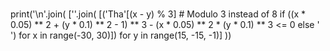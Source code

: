 # 
print('\n'.join(
    [''.join(
        [('Tha'[(x - y) % 3]  # Modulo 3 instead of 8
          if ((x * 0.05) ** 2 + (y * 0.1) ** 2 - 1) ** 3 - (x * 0.05) ** 2 * (y * 0.1) ** 3 <= 0
          else ' ')
         for x in range(-30, 30)])
     for y in range(15, -15, -1)]
))
